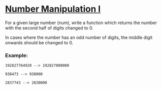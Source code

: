 # [Number Manipulation I](https://www.codewars.com/kata/5890579a34a7d44f3b00009e) #

For a given large number (num), write a function which returns the number with the second half of digits changed to 0.

In cases where the number has an odd number of digits, the middle digit onwards should be changed to 0.

### Example: ###

    192827764920 --> 192827000000

    938473 --> 938000

    2837743 --> 2830000

